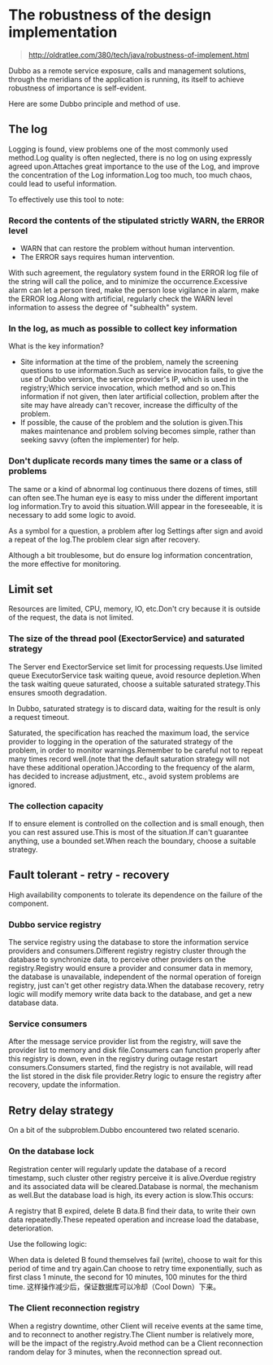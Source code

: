# The robustness of the design implementation

> http://oldratlee.com/380/tech/java/robustness-of-implement.html


Dubbo as a remote service exposure, calls and management solutions, through the meridians of the application is running, its itself to achieve robustness of importance is self-evident.

Here are some Dubbo principle and method of use.

## The log

Logging is found, view problems one of the most commonly used method.Log quality is often neglected, there is no log on using expressly agreed upon.Attaches great importance to the use of the Log, and improve the concentration of the Log information.Log too much, too much chaos, could lead to useful information.

To effectively use this tool to note:

### Record the contents of the stipulated strictly WARN, the ERROR level

* WARN that can restore the problem without human intervention.
* The ERROR says requires human intervention.

With such agreement, the regulatory system found in the ERROR log file of the string will call the police, and to minimize the occurrence.Excessive alarm can let a person tired, make the person lose vigilance in alarm, make the ERROR log.Along with artificial, regularly check the WARN level information to assess the degree of "subhealth" system.

### In the log, as much as possible to collect key information

What is the key information?

* Site information at the time of the problem, namely the screening questions to use information.Such as service invocation fails, to give the use of Dubbo version, the service provider's IP, which is used in the registry;Which service invocation, which method and so on.This information if not given, then later artificial collection, problem after the site may have already can't recover, increase the difficulty of the problem.
* If possible, the cause of the problem and the solution is given.This makes maintenance and problem solving becomes simple, rather than seeking savvy (often the implementer) for help.

### Don't duplicate records many times the same or a class of problems

The same or a kind of abnormal log continuous there dozens of times, still can often see.The human eye is easy to miss under the different important log information.Try to avoid this situation.Will appear in the foreseeable, it is necessary to add some logic to avoid.

As a symbol for a question, a problem after log Settings after sign and avoid a repeat of the log.The problem clear sign after recovery.

Although a bit troublesome, but do ensure log information concentration, the more effective for monitoring.

## Limit set

Resources are limited, CPU, memory, IO, etc.Don't cry because it is outside of the request, the data is not limited.

### The size of the thread pool (ExectorService) and saturated strategy

The Server end ExectorService set limit for processing requests.Use limited queue ExecutorService task waiting queue, avoid resource depletion.When the task waiting queue saturated, choose a suitable saturated strategy.This ensures smooth degradation.

In Dubbo, saturated strategy is to discard data, waiting for the result is only a request timeout.

Saturated, the specification has reached the maximum load, the service provider to logging in the operation of the saturated strategy of the problem, in order to monitor warnings.Remember to be careful not to repeat many times record well.(note that the default saturation strategy will not have these additional operation.)According to the frequency of the alarm, has decided to increase adjustment, etc., avoid system problems are ignored.

### The collection capacity

If to ensure element is controlled on the collection and is small enough, then you can rest assured use.This is most of the situation.If can't guarantee anything, use a bounded set.When reach the boundary, choose a suitable strategy.

## Fault tolerant - retry - recovery

High availability components to tolerate its dependence on the failure of the component.

### Dubbo service registry

The service registry using the database to store the information service providers and consumers.Different registry registry cluster through the database to synchronize data, to perceive other providers on the registry.Registry would ensure a provider and consumer data in memory, the database is unavailable, independent of the normal operation of foreign registry, just can't get other registry data.When the database recovery, retry logic will modify memory write data back to the database, and get a new database data.

### Service consumers

After the message service provider list from the registry, will save the provider list to memory and disk file.Consumers can function properly after this registry is down, even in the registry during outage restart consumers.Consumers started, find the registry is not available, will read the list stored in the disk file provider.Retry logic to ensure the registry after recovery, update the information.

## Retry delay strategy

On a bit of the subproblem.Dubbo encountered two related scenario.

### On the database lock

Registration center will regularly update the database of a record timestamp, such cluster other registry perceive it is alive.Overdue registry and its associated data will be cleared.Database is normal, the mechanism as well.But the database load is high, its every action is slow.This occurs:

A registry that B expired, delete B data.B find their data, to write their own data repeatedly.These repeated operation and increase load the database, deterioration.

Use the following logic:

When data is deleted B found themselves fail (write), choose to wait for this period of time and try again.Can choose to retry time exponentially, such as first class 1 minute, the second for 10 minutes, 100 minutes for the third time.
这样操作减少后，保证数据库可以冷却（Cool Down）下来。

### The Client reconnection registry

When a registry downtime, other Client will receive events at the same time, and to reconnect to another registry.The Client number is relatively more, will be the impact of the registry.Avoid method can be a Client reconnection random delay for 3 minutes, when the reconnection spread out.
